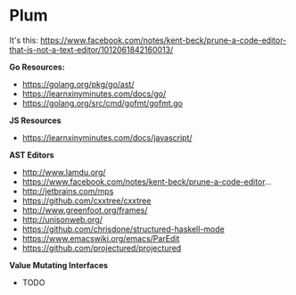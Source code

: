 # Plum

It's this: https://www.facebook.com/notes/kent-beck/prune-a-code-editor-that-is-not-a-text-editor/1012061842160013/

**Go Resources:**

 - https://golang.org/pkg/go/ast/
 - https://learnxinyminutes.com/docs/go/
 - https://golang.org/src/cmd/gofmt/gofmt.go

**JS Resources**

 - https://learnxinyminutes.com/docs/javascript/

**AST Editors**

 - http://www.lamdu.org/
 - https://www.facebook.com/notes/kent-beck/prune-a-code-editor...
 - http://jetbrains.com/mps
 - https://github.com/cxxtree/cxxtree
 - http://www.greenfoot.org/frames/
 - http://unisonweb.org/
 - https://github.com/chrisdone/structured-haskell-mode
 - https://www.emacswiki.org/emacs/ParEdit
 - https://github.com/projectured/projectured

**Value Mutating Interfaces**

 - TODO
